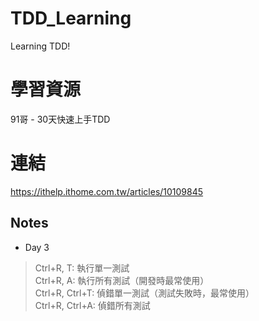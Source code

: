 # TDD_Learning
Learning TDD!

# 學習資源
91哥 - 30天快速上手TDD

# 連結
https://ithelp.ithome.com.tw/articles/10109845

## Notes
* Day 3  
> Ctrl+R, T: 執行單一測試  
> Ctrl+R, A: 執行所有測試（開發時最常使用）  
> Ctrl+R, Ctrl+T: 偵錯單一測試（測試失敗時，最常使用）  
> Ctrl+R, Ctrl+A: 偵錯所有測試